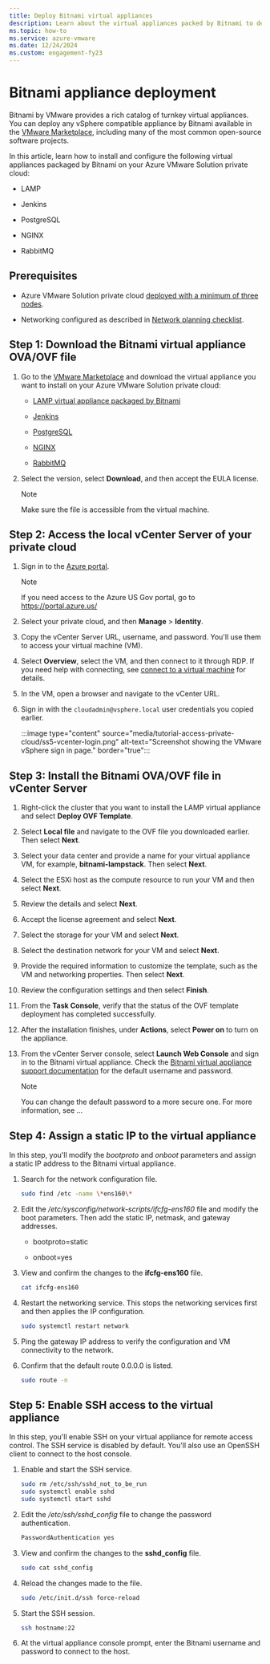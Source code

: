 ```yaml
---
title: Deploy Bitnami virtual appliances
description: Learn about the virtual appliances packed by Bitnami to deploy in your Azure VMware Solution private cloud.
ms.topic: how-to
ms.service: azure-vmware
ms.date: 12/24/2024
ms.custom: engagement-fy23
---
```


# Bitnami appliance deployment

Bitnami by VMware provides a rich catalog of turnkey virtual appliances. You can deploy any vSphere compatible appliance by Bitnami available in the [VMware Marketplace](https://vcf.broadcom.com/vsc/), including many of the most common open-source software projects.

In this article, learn how to install and configure the following virtual appliances packaged by Bitnami on your Azure VMware Solution private cloud:

- LAMP

- Jenkins

- PostgreSQL

- NGINX

- RabbitMQ



## Prerequisites

- Azure VMware Solution private cloud [deployed with a minimum of three nodes](deploy-azure-vmware-solution.md).

- Networking configured as described in [Network planning checklist](tutorial-network-checklist.md).



## Step 1: Download the Bitnami virtual appliance OVA/OVF file


1. Go to the [VMware Marketplace](https://vcf.broadcom.com/vsc/) and download the virtual appliance you want to install on your Azure VMware Solution private cloud:

   - [LAMP virtual appliance packaged by Bitnami](https://vcf.broadcom.com/vsc/services/details/lampstack?slug=true)

   - [Jenkins](https://vcf.broadcom.com/vsc/services/details/jenkins?slug=true)

   - [PostgreSQL](https://vcf.broadcom.com/vsc/services/details/postgresql?slug=true)

   - [NGINX](https://vcf.broadcom.com/vsc/services/details/nginxstack?slug=true)

   - [RabbitMQ](https://marketplace.cloud.vmware.com/services/details/rabbitmq?slug=true)

1. Select the version, select **Download**, and then accept the EULA license. 

   >[!NOTE]
   >Make sure the file is accessible from the virtual machine.

## Step 2: Access the local vCenter Server of your private cloud

1. Sign in to the [Azure portal](https://portal.azure.com).

   >[!NOTE]
   >If you need access to the Azure US Gov portal, go to https://portal.azure.us/

1. Select your private cloud, and then **Manage** > **Identity**.

1. Copy the vCenter Server URL, username, and password. You'll use them to access your virtual machine (VM). 

1. Select **Overview**, select the VM, and then connect to it through RDP. If you need help with connecting, see [connect to a virtual machine](/azure/virtual-machines/windows/connect-logon#connect-to-the-virtual-machine) for details.

1. In the VM, open a browser and navigate to the vCenter URL. 

1. Sign in with the `cloudadmin@vsphere.local` user credentials you copied earlier.

   :::image type="content" source="media/tutorial-access-private-cloud/ss5-vcenter-login.png" alt-text="Screenshot showing the VMware vSphere sign in page." border="true":::

## Step 3: Install the Bitnami OVA/OVF file in vCenter Server

1. Right-click the cluster that you want to install the LAMP virtual appliance and select **Deploy OVF Template**.

1. Select **Local file** and navigate to the OVF file you downloaded earlier. Then select **Next**.

1. Select your data center and provide a name for your virtual appliance VM, for example, **bitnami-lampstack**. Then select **Next**.

1. Select the ESXi host as the compute resource to run your VM and then select **Next**.

1. Review the details and select **Next**.

1. Accept the license agreement and select **Next**.

1. Select the storage for your VM and select **Next**.

1. Select the destination network for your VM and select **Next**.

1. Provide the required information to customize the template, such as the VM and networking properties. Then select **Next**.  

1. Review the configuration settings and then select **Finish**.

1. From the **Task Console**, verify that the status of the OVF template deployment has completed successfully.

1. After the installation finishes, under **Actions**, select **Power on** to turn on the appliance. 

1. From the vCenter Server console, select **Launch Web Console** and sign in to the Bitnami virtual appliance. Check the [Bitnami virtual appliance support documentation](https://docs.bitnami.com/vmware-marketplace/faq/get-started/find-credentials/) for the default username and password.

   >[!NOTE]
   >You can change the default password to a more secure one. For more information, see ...



## Step 4: Assign a static IP to the virtual appliance

In this step, you'll modify the *bootproto* and *onboot* parameters and assign a static IP address to the Bitnami virtual appliance. 

1. Search for the network configuration file. 

   ```bash
   sudo find /etc -name \*ens160\*
   ```

1. Edit the *\/etc\/sysconfig\/network-scripts\/ifcfg-ens160* file and modify the boot parameters. Then add the static IP, netmask, and gateway addresses.

   - bootproto=static

   - onboot=yes


1. View and confirm the changes to the **ifcfg-ens160** file.

   ```bash
   cat ifcfg-ens160  
   ```

1. Restart the networking service. This stops the networking services first and then applies the IP configuration. 

   ```bash
   sudo systemctl restart network
   ```

1. Ping the gateway IP address to verify the configuration and VM connectivity to the network.

1. Confirm that the default route 0.0.0.0 is listed.

   ```bash
   sudo route -n
   ```



## Step 5: Enable SSH access to the virtual appliance

In this step, you'll enable SSH on your virtual appliance for remote access control. The SSH service is disabled by default. You'll also use an OpenSSH client to connect to the host console.

1. Enable and start the SSH service.

   ```bash
   sudo rm /etc/ssh/sshd_not_to_be_run
   sudo systemctl enable sshd
   sudo systemctl start sshd
   ```

1. Edit the *\/etc\/ssh\/sshd_config* file to change the password authentication.

   ```bash
   PasswordAuthentication yes
   ```

1. View and confirm the changes to the **sshd_config** file.

   ```bash
   sudo cat sshd_config
   ```

1. Reload the changes made to the file. 

   ```bash
   sudo /etc/init.d/ssh force-reload
   ```

1. Start the SSH session.
   ```bash
   ssh hostname:22
   ```

1. At the virtual appliance console prompt, enter the Bitnami username and password to connect to the host. 



